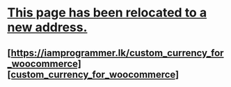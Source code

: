 # [This page has been relocated to a new address.][custom_currency_for_woocommerce]

## [https://iamprogrammer.lk/custom_currency_for_woocommerce][custom_currency_for_woocommerce]

[custom_currency_for_woocommerce]: https://iamprogrammer.lk/custom_currency_for_woocommerce

<!--
This is a placeholder file to create URL for old Google link.
https://iamprogrammer.lk/custom-currency-for-woocommerce
-->
